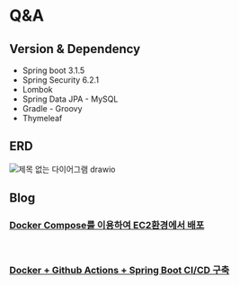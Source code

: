 # Q&A

## Version & Dependency
- Spring boot 3.1.5
- Spring Security 6.2.1
- Lombok
- Spring Data JPA - MySQL
- Gradle - Groovy
- Thymeleaf


## ERD
![제목 없는 다이어그램 drawio](https://github.com/jjeongdong/QNA/assets/112836685/75cc252a-d19a-46f9-a86f-dd6e3b6ac3bf)




## Blog

### [Docker Compose를 이용하여 EC2환경에서 배포](https://velog.io/@jjeongdong/Devops-Docker-Compose%EB%A5%BC-%EC%9D%B4%EC%9A%A9%ED%95%98%EC%97%AC-EC2%ED%99%98%EA%B2%BD%EC%97%90%EC%84%9C-%EB%B0%B0%ED%8F%AC)

<br>

### [Docker + Github Actions + Spring Boot CI/CD 구축](https://velog.io/@jjeongdong/DevOps-Docker-Github-Action-Spring-Boot-CICD-%EA%B5%AC%EC%B6%95)

